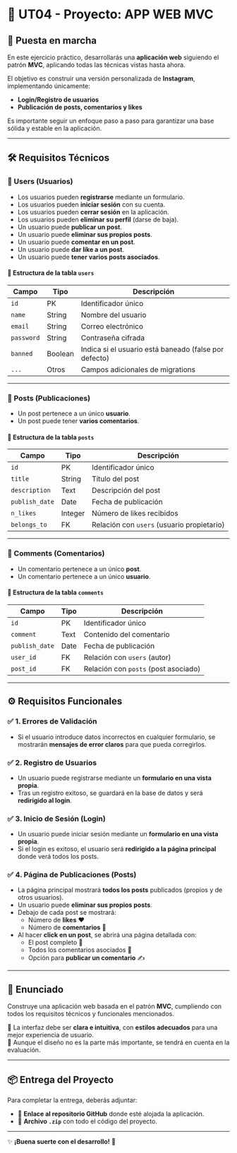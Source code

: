 # 📌 UT04 - Proyecto: APP WEB MVC

## 🚀 Puesta en marcha

En este ejercicio práctico, desarrollarás una **aplicación web** siguiendo el patrón **MVC**, aplicando todas las técnicas vistas hasta ahora.  

El objetivo es construir una versión personalizada de **Instagram**, implementando únicamente:  
- **Login/Registro de usuarios**  
- **Publicación de posts, comentarios y likes**  

Es importante seguir un enfoque paso a paso para garantizar una base sólida y estable en la aplicación.

---

## 🛠️ Requisitos Técnicos

### 🔹 Users (Usuarios)
- Los usuarios pueden **registrarse** mediante un formulario.
- Los usuarios pueden **iniciar sesión** con su cuenta.
- Los usuarios pueden **cerrar sesión** en la aplicación.
- Los usuarios pueden **eliminar su perfil** (darse de baja).
- Un usuario puede **publicar un post**.
- Un usuario puede **eliminar sus propios posts**.
- Un usuario puede **comentar en un post**.
- Un usuario puede **dar like a un post**.
- Un usuario puede **tener varios posts asociados**.

#### 📌 Estructura de la tabla `users`
| Campo       | Tipo      | Descripción                      |
|------------|----------|----------------------------------|
| `id`       | PK       | Identificador único             |
| `name`     | String   | Nombre del usuario              |
| `email`    | String   | Correo electrónico              |
| `password` | String   | Contraseña cifrada              |
| `banned`   | Boolean  | Indica si el usuario está baneado (false por defecto) |
| `...`      | Otros    | Campos adicionales de migrations |

---

### 🔹 Posts (Publicaciones)
- Un post pertenece a un único **usuario**.
- Un post puede tener **varios comentarios**.

#### 📌 Estructura de la tabla `posts`
| Campo         | Tipo      | Descripción                   |
|--------------|----------|-------------------------------|
| `id`         | PK       | Identificador único          |
| `title`      | String   | Título del post              |
| `description`| Text     | Descripción del post         |
| `publish_date` | Date   | Fecha de publicación         |
| `n_likes`    | Integer  | Número de likes recibidos    |
| `belongs_to` | FK       | Relación con `users` (usuario propietario) |

---

### 🔹 Comments (Comentarios)
- Un comentario pertenece a un único **post**.
- Un comentario pertenece a un único **usuario**.

#### 📌 Estructura de la tabla `comments`
| Campo        | Tipo      | Descripción                   |
|-------------|----------|-------------------------------|
| `id`        | PK       | Identificador único          |
| `comment`   | Text     | Contenido del comentario     |
| `publish_date` | Date  | Fecha de publicación         |
| `user_id`   | FK       | Relación con `users` (autor) |
| `post_id`   | FK       | Relación con `posts` (post asociado) |

---

## ⚙️ Requisitos Funcionales

### ✅ 1. Errores de Validación
- Si el usuario introduce datos incorrectos en cualquier formulario, se mostrarán **mensajes de error claros** para que pueda corregirlos.

### ✅ 2. Registro de Usuarios
- Un usuario puede registrarse mediante un **formulario en una vista propia**.
- Tras un registro exitoso, se guardará en la base de datos y será **redirigido al login**.

### ✅ 3. Inicio de Sesión (Login)
- Un usuario puede iniciar sesión mediante un **formulario en una vista propia**.
- Si el login es exitoso, el usuario será **redirigido a la página principal** donde verá todos los posts.

### ✅ 4. Página de Publicaciones (Posts)
- La página principal mostrará **todos los posts** publicados (propios y de otros usuarios).
- Un usuario puede **eliminar sus propios posts**.
- Debajo de cada post se mostrará:
  - Número de **likes** ❤️
  - Número de **comentarios** 💬
- Al hacer **click en un post**, se abrirá una página detallada con:
  - El post completo 📄
  - Todos los comentarios asociados 💬
  - Opción para **publicar un comentario** ✍️

---

## 📜 Enunciado

Construye una aplicación web basada en el patrón **MVC**, cumpliendo con todos los requisitos técnicos y funcionales mencionados.

🔹 La interfaz debe ser **clara e intuitiva**, con **estilos adecuados** para una mejor experiencia de usuario.  
🔹 Aunque el diseño no es la parte más importante, se tendrá en cuenta en la evaluación.

---

## 📦 Entrega del Proyecto

Para completar la entrega, deberás adjuntar:  
- 📌 **Enlace al repositorio GitHub** donde esté alojada la aplicación.  
- 📌 **Archivo `.zip`** con todo el código del proyecto.  

---

✨ **¡Buena suerte con el desarrollo!** 🚀  

